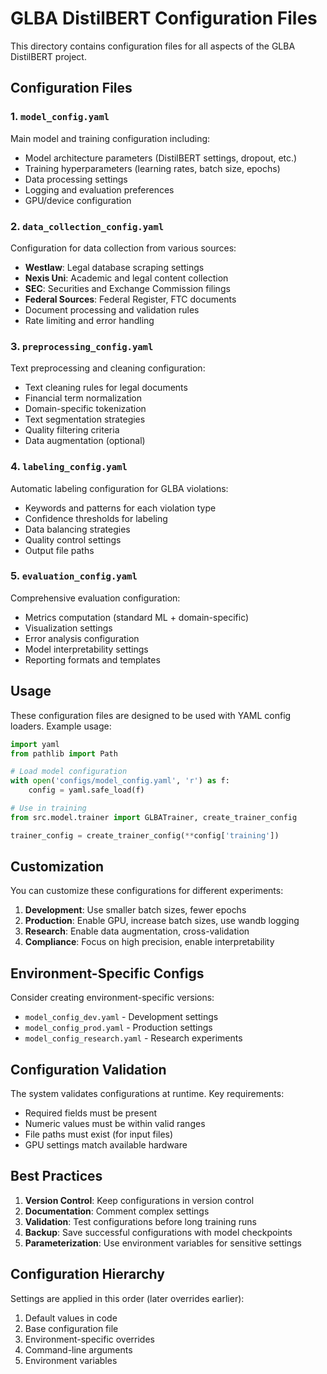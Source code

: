 # GLBA DistilBERT Configuration Files

This directory contains configuration files for all aspects of the GLBA DistilBERT project.

## Configuration Files

### 1. `model_config.yaml`
Main model and training configuration including:
- Model architecture parameters (DistilBERT settings, dropout, etc.)
- Training hyperparameters (learning rates, batch size, epochs)
- Data processing settings
- Logging and evaluation preferences
- GPU/device configuration

### 2. `data_collection_config.yaml`
Configuration for data collection from various sources:
- **Westlaw**: Legal database scraping settings
- **Nexis Uni**: Academic and legal content collection
- **SEC**: Securities and Exchange Commission filings
- **Federal Sources**: Federal Register, FTC documents
- Document processing and validation rules
- Rate limiting and error handling

### 3. `preprocessing_config.yaml`
Text preprocessing and cleaning configuration:
- Text cleaning rules for legal documents
- Financial term normalization
- Domain-specific tokenization
- Text segmentation strategies
- Quality filtering criteria
- Data augmentation (optional)

### 4. `labeling_config.yaml`
Automatic labeling configuration for GLBA violations:
- Keywords and patterns for each violation type
- Confidence thresholds for labeling
- Data balancing strategies
- Quality control settings
- Output file paths

### 5. `evaluation_config.yaml`
Comprehensive evaluation configuration:
- Metrics computation (standard ML + domain-specific)
- Visualization settings
- Error analysis configuration
- Model interpretability settings
- Reporting formats and templates

## Usage

These configuration files are designed to be used with YAML config loaders. Example usage:

```python
import yaml
from pathlib import Path

# Load model configuration
with open('configs/model_config.yaml', 'r') as f:
    config = yaml.safe_load(f)

# Use in training
from src.model.trainer import GLBATrainer, create_trainer_config

trainer_config = create_trainer_config(**config['training'])
```

## Customization

You can customize these configurations for different experiments:

1. **Development**: Use smaller batch sizes, fewer epochs
2. **Production**: Enable GPU, increase batch sizes, use wandb logging
3. **Research**: Enable data augmentation, cross-validation
4. **Compliance**: Focus on high precision, enable interpretability

## Environment-Specific Configs

Consider creating environment-specific versions:
- `model_config_dev.yaml` - Development settings
- `model_config_prod.yaml` - Production settings
- `model_config_research.yaml` - Research experiments

## Configuration Validation

The system validates configurations at runtime. Key requirements:
- Required fields must be present
- Numeric values must be within valid ranges
- File paths must exist (for input files)
- GPU settings match available hardware

## Best Practices

1. **Version Control**: Keep configurations in version control
2. **Documentation**: Comment complex settings
3. **Validation**: Test configurations before long training runs
4. **Backup**: Save successful configurations with model checkpoints
5. **Parameterization**: Use environment variables for sensitive settings

## Configuration Hierarchy

Settings are applied in this order (later overrides earlier):
1. Default values in code
2. Base configuration file
3. Environment-specific overrides
4. Command-line arguments
5. Environment variables